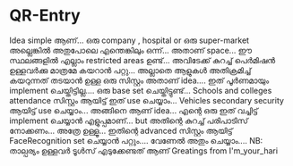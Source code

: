 # QR-Entry

Idea simple ആണ്... 
ഒരു company , hospital or ഒരു super-market അല്ലെങ്കിൽ അതുപോലെ എന്തെങ്കിലും ഒന്ന്... അതാണ്‌ space... 
ഈ സ്ഥലങ്ങളിൽ എല്ലാം restricted areas ഉണ്ട്... 
അവിടേക്ക് കുറച്ച് പെർമിഷൻ ഉള്ളവർക്കു മാത്രമേ കയറാൻ പറ്റു... 
അല്ലാതെ ആളുകൾ അതിക്രമിച്ച് കയറുന്നത് തടയാൻ ഉള്ള ഒരു സിസ്റ്റം അതാണ്‌ idea.... ഇത് പൂർണമായും implement ചെയ്തിട്ടില്ല.... ഒരു base set ചെയ്തിട്ടുണ്ട്...
Schools and colleges attendance സിസ്റ്റം ആയിട്ട് ഇത് use ചെയ്യാം... 
Vehicles secondary security ആയിട്ട് use ചെയ്യാം... 
അങ്ങിനെ ആണ് idea...
എന്റെ ഒരു ഇത് വച്ചിട്ട് implement ചെയ്യാൻ എളുപ്പമാണ്... but അതിന്റെ കുറച്ച് പരിപാടിസ് നോക്കണം... അത്രേ ഉള്ളൂ...
ഇതിന്റെ advanced സിസ്റ്റം ആയിട്ട് FaceRecognition set ചെയ്യാൻ പറ്റും.... വേണേൽ അതും ചെയ്യാം....
NB: താല്പര്യം ഉള്ളവർ ടൂൾസ് എടുക്കേണ്ടത് ആണ്
Greatings from I'm_your_hari
